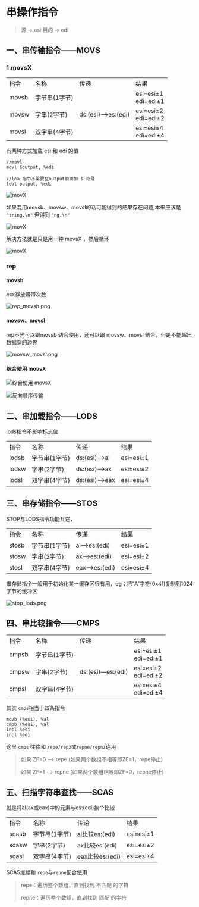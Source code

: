 # 串操作指令

> 源 -> esi
> 目的 -> edi

## 一、串传输指令——MOVS
### 1.movsX
<table>
	<tr>
		<td>指令</td>
		<td>名称</td>
		<td>传递</td>
		<td>结果</td>
	</tr>
    <tr>
        <td>movsb</td>
		<td>字节串(1字节)</td>
		<td rowspan="3">ds:(esi)—>es:(edi)</td>
		<td>esi=esi±1<br>edi=edi±1</td>
    </tr>
    <tr>
        <td>movsw</td>
		<td>字串(2字节)</td>
		<td>esi=esi±2<br>edi=edi±2</td>
    </tr>
    <tr>
        <td>movsl</td>
		<td>双字串(4字节)</td>
		<td>esi=esi±4<br>edi=edi±4</td>
    </tr>
</table>

有两种方式加载 esi 和 edi 的值
```
//movl
movl $output, %edi

//lea 指令不需要在output前面加 $ 符号
leal output, %edi
```

![movX](section1movs/p142/movs.png)

如果混用movsb、movsw、movsl的话可能得到的结果存在问题,本来应该是 ```"tring.\n"``` 但得到 ```"ng.\n"```

![movX](section1movs/p144/p144.png)

解决方法就是只是用一种 movsX ，然后循环

![movX](section1movs/p145/loop.png)


### rep
#### movsb
ecx存放带带次数

![rep_movsb.png](section2rep/1.movsb/rep_movsb.png)

#### movsw、movsl
rep不光可以跟movsb 结合使用，还可以跟 movsw、movsl 结合，但是不能超出数据穿的边界

![movsw_movsl.png](section2rep/2.movsw_movsl/2.movsw_movsl.png)

#### 综合使用 movsX

![综合使用 movsX](section2rep/3movsX/movsX.png)

![反向顺序传输](section2rep/4.反向顺序传输/movs_reverse.png)

## 二、串加载指令——LODS
lods指令不影响标志位

<table>
	<tr>
		<td>指令</td>
		<td>名称</td>
		<td>传递</td>
		<td>结果</td>
	</tr>
    <tr>
        <td>lodsb</td>
		<td>字节串(1字节)</td>
		<td>ds:(esi)—>al</td>
		<td>esi=esi±1</td>
    </tr>
    <tr>
        <td>lodsw</td>
		<td>字串(2字节)</td>
		<td>ds:(esi)—>ax</td>
		<td>esi=esi±2</td>
    </tr>
    <tr>
        <td>lodsl</td>
		<td>双字串(4字节)</td>
		<td>ds:(esi)—>eax</td>
		<td>esi=esi±4</td>
    </tr>
</table>

## 三、串存储指令——STOS
STOP与LODS指令功能互逆，
<table>
	<tr>
		<td>指令</td>
		<td>名称</td>
		<td>传递</td>
		<td>结果</td>
	</tr>
    <tr>
        <td>stosb</td>
		<td>字节串(1字节)</td>
		<td>al—>es:(edi)</td>
		<td>esi=esi±1</td>
    </tr>
    <tr>
        <td>stosw</td>
		<td>字串(2字节)</td>
		<td>ax—>es:(edi)</td>
		<td>esi=esi±2</td>
    </tr>
    <tr>
        <td>stosl</td>
		<td>双字串(4字节)</td>
		<td>eax—>es:(edi)</td>
		<td>esi=esi±4</td>
    </tr>
</table>

串存储指令一般用于初始化某一缓存区很有用，eg；把“A”字符(0x41)复制到1024字节的缓冲区

![stop_lods.png](section3stop_lods/stop_lods.png)

## 四、串比较指令——CMPS
<table>
	<tr>
		<td>指令</td>
		<td>名称</td>
		<td>传递</td>
		<td>结果</td>
	</tr>
    <tr>
        <td>cmpsb</td>
		<td>字节串(1字节)</td>
		<td rowspan="3">ds:(esi)—es:(edi)</td>
		<td>esi=esi±1<br>edi=edi±1</td>
    </tr>
    <tr>
        <td>cmpsw</td>
		<td>字串(2字节)</td>
		<td>esi=esi±2<br>edi=edi±2</td>
    </tr>
    <tr>
        <td>cmpsl</td>
		<td>双字串(4字节)</td>
		<td>esi=esi±4<br>edi=edi±4</td>
    </tr>
</table>

其实 ```cmps```相当于四条指令
```
movb (%esi), %al
cmpb (%esi), %al
incl %esi
incl %edi
```

这里 ```cmps``` 往往和 ```repe/repz```或```repne/repnz```连用
> 如果 ZF=0 ——> repe (如果两个数组不相等即ZF=1，repe停止)
>
> 如果 ZF=1 ——> repne (如果两个数组相等即ZF=0，repne停止)


## 五、扫描字符串查找——SCAS
就是将al(ax或eax)中的元素与es:(edi)挨个比较
<table>
	<tr>
		<td>指令</td>
		<td>名称</td>
		<td>传递</td>
		<td>结果</td>
	</tr>
    <tr>
        <td>scasb</td>
		<td>字节串(1字节)</td>
		<td>al比较es:(edi)</td>
		<td>esi=esi±1</td>
    </tr>
    <tr>
        <td>scasw</td>
		<td>字串(2字节)</td>
		<td>ax比较es:(edi)</td>
		<td>esi=esi±2</td>
    </tr>
    <tr>
        <td>scasl</td>
		<td>双字串(4字节)</td>
		<td>eax比较es:(edi)</td>
		<td>esi=esi±4</td>
    </tr>
</table>

SCAS继续和 ```repe```与```repne```配合使用
> repe：遍历整个数组，直到找到 不匹配 的字符
> 
> repne：遍历整个数组，直到找到 匹配 的字符